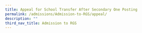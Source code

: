 ```yaml
---
title: Appeal for School Transfer After Secondary One Posting
permalink: /admissions/Admission-to-RGS/appeal/
description: ""
third_nav_title: Admission to RGS
---
```

